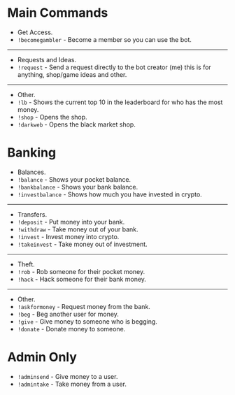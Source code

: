 # Main Commands

 - Get Access.
 - `!becomegambler` - Become a member so you can use the bot.

---------------------------------------------------------------------------------------------------------------------------------------------------------------------------------------------------------------------------------------------------------------------------------------

 - Requests and Ideas.
 - `!request` - Send a request directly to the bot creator (me) this is for anything, shop/game ideas and other.

---------------------------------------------------------------------------------------------------------------------------------------------------------------------------------------------------------------------------------------------------------------------------------------

 - Other.
 - `!lb` - Shows the current top 10 in the leaderboard for who has the most money.
 - `!shop` - Opens the shop.
 - `!darkweb` - Opens the black market shop.
# Banking

 - Balances.
 - `!balance` - Shows your pocket balance.
 - `!bankbalance` - Shows your bank balance.
 - `!investbalance` - Shows how much you have invested in crypto.

---------------------------------------------------------------------------------------------------------------------------------------------------------------------------------------------------------------------------------------------------------------------------------------

 - Transfers.
 - `!deposit` - Put money into your bank.
 - `!withdraw` - Take money out of your bank.
 - `!invest` - Invest money into crypto.
 - `!takeinvest` - Take money out of investment.

---------------------------------------------------------------------------------------------------------------------------------------------------------------------------------------------------------------------------------------------------------------------------------------

 - Theft.
 - `!rob` - Rob someone for their pocket money.
 - `!hack` - Hack someone for their bank money.

---------------------------------------------------------------------------------------------------------------------------------------------------------------------------------------------------------------------------------------------------------------------------------------

 - Other.
 - `!askformoney` - Request money from the bank.
 - `!beg` - Beg another user for money.
 - `!give` - Give money to someone who is begging.
 - `!donate` - Donate money to someone.
# Admin Only

 - `!adminsend` - Give money to a user.
 - `!admintake` - Take money from a user.
